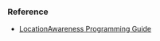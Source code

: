 ### Reference

- [LocationAwareness Programming Guide](https://developer.apple.com/jp/devcenter/ios/library/documentation/LocationAwarenessPG.pdf)
